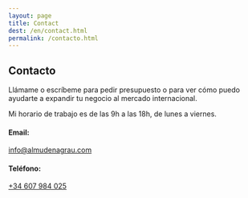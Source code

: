 ```yaml
---
layout: page
title: Contact
dest: /en/contact.html
permalink: /contacto.html
---
```

<!-- ======= Contact Section ======= -->
<section id="contact" class="contact section-bg">
<div class="container">

<div class="section-title">
  <h2>Contacto</h2>
<p>Llámame o escríbeme para pedir presupuesto o para ver cómo puedo ayudarte a expandir tu negocio al mercado internacional.</p><p>Mi horario de trabajo es de las 9h a las 18h, de lunes a viernes.</p>
</div>

<div class="row mt-5 justify-content-center">

  <div class="col-lg-10">
    <div class="info-wrap">
      <div class="row">
        <div class="col-lg-6 info mt-4 mt-lg-0">
          <i class="icofont-envelope"></i>
          <h4>Email:</h4>
          <p><a href="mailto:info@almudenagrau.com">info@almudenagrau.com</a></p>
        </div>
         <div class="col-lg-6 info mt-4 mt-lg-0">
          <i class="icofont-phone"></i>
          <h4>Teléfono:</h4>
          <p><a href="tel:+34607984025">+34 607 984 025</a></p>
        </div>
      </div>
    </div>

  </div>

</div>
<!-- ======= Contact 

<div class="row mt-5 justify-content-center">
  <div class="col-lg-10">
    <form action="forms/contact.php" method="post" role="form" class="php-email-form">
      <div class="form-row">
        <div class="col-md-6 form-group">
          <input type="text" name="name" class="form-control" id="name" placeholder="Your Name" data-rule="minlen:4" data-msg="Please enter at least 4 chars" />
          <div class="validate"></div>
        </div>
        <div class="col-md-6 form-group">
          <input type="email" class="form-control" name="email" id="email" placeholder="Your Email" data-rule="email" data-msg="Please enter a valid email" />
          <div class="validate"></div>
        </div>
      </div>
      <div class="form-group">
        <input type="text" class="form-control" name="subject" id="subject" placeholder="Subject" data-rule="minlen:4" data-msg="Please enter at least 8 chars of subject" />
        <div class="validate"></div>
      </div>
      <div class="form-group">
        <textarea class="form-control" name="message" rows="5" data-rule="required" data-msg="Please write something for us" placeholder="Message"></textarea>
        <div class="validate"></div>
      </div>
      <div class="mb-3">
        <div class="loading">Loading</div>
        <div class="error-message"></div>
        <div class="sent-message">Your message has been sent. Thank you!</div>
      </div>
      <div class="text-center"><button type="submit">Send Message</button></div>
    </form>
  </div>

</div>

Contact Section ======= -->
</div>
</section><!-- End Contact Section -->
